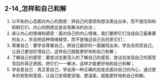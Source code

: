 ## 2-14_怎样和自己和解



1. 以平和的心态面对内心的困惑：把自己的感受和想法表达出来，而不是压抑和抑制它们，内心的困惑总是会有解决的办法； 
2. 承认内心的情绪和感受：面对自己的内心情绪，我们要把它们当成自己最重要的友人，并且把这种情绪接受，而不是强迫自己去抗拒它们； 
3. 尊重自己：要学会尊重自己，把自己最好的一面展现出来，学会去欣赏自己，让自己更加珍惜自己，这样自己就能更好地和自己和解； 
4. 了解自己的感受：要尝试去更深入的了解自己的感受，尝试去发现自己的感受背后的真正原因，把它们一一解决，这样才能更好地和自己和解； 
5. 学会爱自己：真正爱自己，学会用一种正确的态度去面对自己的内心，通过更多的安慰和宽容，让自己变得更坚强、更温柔，就能更好地和自己和解。